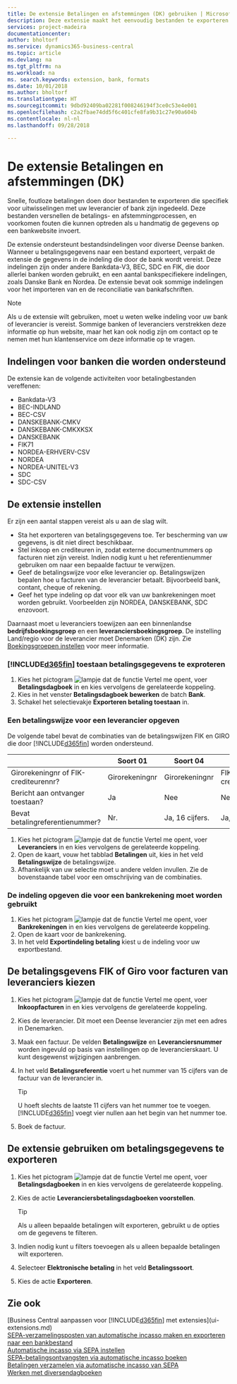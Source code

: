 ```yaml
---
title: De extensie Betalingen en afstemmingen (DK) gebruiken | Microsoft Docs
description: Deze extensie maakt het eenvoudig bestanden te exporteren die vooraf zijn ingedeeld om te voldoen aan de vereisten van de bank betreffende elektronische verzendingen.
services: project-madeira
documentationcenter: 
author: bholtorf
ms.service: dynamics365-business-central
ms.topic: article
ms.devlang: na
ms.tgt_pltfrm: na
ms.workload: na
ms. search.keywords: extension, bank, formats
ms.date: 10/01/2018
ms.author: bholtorf
ms.translationtype: HT
ms.sourcegitcommit: 9dbd92409ba02281f008246194f3ce0c53e4e001
ms.openlocfilehash: c2a2fbae74dd5f6c401cfe8fa9b31c27e90a604b
ms.contentlocale: nl-nl
ms.lasthandoff: 09/28/2018

---
```


# <a name="the-payments-and-reconciliations-dk-extension"></a>De extensie Betalingen en afstemmingen (DK)
Snelle, foutloze betalingen doen door bestanden te exporteren die specifiek voor uitwisselingen met uw leverancier of bank zijn ingedeeld. Deze bestanden versnellen de betalings- en afstemmingprocessen, en voorkomen fouten die kunnen optreden als u handmatig de gegevens op een bankwebsite invoert.  

De extensie ondersteunt bestandsindelingen voor diverse Deense banken. Wanneer u betalingsgegevens naar een bestand exporteert, verpakt de extensie de gegevens in de indeling die door de bank wordt vereist. Deze indelingen zijn onder andere Bankdata-V3, BEC, SDC en FIK, die door allerlei banken worden gebruikt, en een aantal bankspecifiekere indelingen, zoals Danske Bank en Nordea. De extensie bevat ook sommige indelingen voor het importeren van en de reconciliatie van bankafschriften.  

> [!Note]
> Als u de extensie wilt gebruiken, moet u weten welke indeling voor uw bank of leverancier is vereist. Sommige banken of leveranciers verstrekken deze informatie op hun website, maar het kan ook nodig zijn om contact op te nemen met hun klantenservice om deze informatie op te vragen.  

## <a name="supported-bank-formats"></a>Indelingen voor banken die worden ondersteund
De extensie kan de volgende activiteiten voor betalingbestanden vereffenen:  

* Bankdata-V3  
* BEC-INDLAND  
* BEC-CSV  
* DANSKEBANK-CMKV  
* DANSKEBANK-CMKXKSX  
* DANSKEBANK  
* FIK71  
* NORDEA-ERHVERV-CSV  
* NORDEA  
* NORDEA-UNITEL-V3  
* SDC  
* SDC-CSV  

## <a name="to-set-up-the-extension"></a>De extensie instellen
Er zijn een aantal stappen vereist als u aan de slag wilt.  

* Sta het exporteren van betalingsgegevens toe. Ter bescherming van uw gegevens, is dit niet direct beschikbaar.  
* Stel inkoop en crediteuren in, zodat externe documentnummers op facturen niet zijn vereist. Indien nodig kunt u het referentienummer gebruiken om naar een bepaalde factuur te verwijzen.  
* Geef de betalingswijze voor elke leverancier op. Betalingswijzen bepalen hoe u facturen van de leverancier betaalt. Bijvoorbeeld bank, contant, cheque of rekening.  
* Geef het type indeling op dat voor elk van uw bankrekeningen moet worden gebruikt. Voorbeelden zijn NORDEA, DANSKEBANK, SDC enzovoort.  

Daarnaast moet u leveranciers toewijzen aan een binnenlandse **bedrijfsboekingsgroep** en een **leveranciersboekingsgroep**. De instelling Land/regio voor de leverancier moet Denemarken (DK) zijn. Zie [Boekingsgroepen instellen](finance-posting-groups.md) voor meer informatie.  

### <a name="to-allow-included365finincludesd365finmdmd-to-export-payment-data"></a>[!INCLUDE[d365fin](includes/d365fin_md.md)] toestaan betalingsgegevens te exproteren
1. Kies het pictogram ![lampje dat de functie Vertel me opent](media/ui-search/search_small.png "Vertel me wat u wilt doen"), voer **Betalingsdagboek** in en kies vervolgens de gerelateerde koppeling.  
2. Kies in het venster **Betalingsdagboek bewerken** de batch **Bank**.  
3. Schakel het selectievakje **Exporteren betaling toestaan** in.  

### <a name="to-specify-a-payment-method-for-a-vendor"></a>Een betalingswijze voor een leverancier opgeven
De volgende tabel bevat de combinaties van de betalingswijzen FIK en GIRO die door [!INCLUDE[d365fin](includes/d365fin_md.md)] worden ondersteund.

||Soort 01 | Soort 04 | Soort 71 | Soort 73 |
|----|---|---|---|---|
|Girorekeningnr of FIK-crediteurennr? | Girorekeningnr | Girorekeningnr | FIK-crediteurennummer | FIK-crediteurennummer|
|Bericht aan ontvanger toestaan? | Ja |Nee |Nee | Ja |
|Bevat betalingreferentienummer? | Nr. | Ja, 16 cijfers. | Ja, 15 cijfers. | Nr.|

1. Kies het pictogram ![lampje dat de functie Vertel me opent](media/ui-search/search_small.png "Vertel me wat u wilt doen"), voer **Leveranciers** in en kies vervolgens de gerelateerde koppeling.  
2. Open de kaart, vouw het tabblad **Betalingen** uit, kies in het veld **Betalingswijze** de betalingswijze.  
3. Afhankelijk van uw selectie moet u andere velden invullen. Zie de bovenstaande tabel voor een omschrijving van de combinaties.  

### <a name="to-specify-the-format-to-use-for-a-bank-account"></a>De indeling opgeven die voor een bankrekening moet worden gebruikt
1. Kies het pictogram ![lampje dat de functie Vertel me opent](media/ui-search/search_small.png "Vertel me wat u wilt doen"), voer **Bankrekeningen** in en kies vervolgens de gerelateerde koppeling.  
2. Open de kaart voor de bankrekening.  
3. In het veld **Exportindeling betaling** kiest u de indeling voor uw exportbestand.  

## <a name="choosing-the-fik-or-giro-payment-information-for-vendor-invoices"></a>De betalingsgevens FIK of Giro voor facturen van leveranciers kiezen
1. Kies het pictogram ![lampje dat de functie Vertel me opent](media/ui-search/search_small.png "Vertel me wat u wilt doen"), voer **Inkoopfacturen** in en kies vervolgens de gerelateerde koppeling.
2. Kies de leverancier. Dit moet een Deense leverancier zijn met een adres in Denemarken.
3. Maak een factuur. De velden **Betalingswijze** en **Leveranciersnummer** worden ingevuld op basis van instellingen op de leverancierskaart. U kunt desgewenst wijzigingen aanbrengen.
4. In het veld **Betalingsreferentie** voert u het nummer van 15 cijfers van de factuur van de leverancier in.  

    > [!Tip]
    > U hoeft slechts de laatste 11 cijfers van het nummer toe te voegen. [!INCLUDE[d365fin](includes/d365fin_md.md)] voegt vier nullen aan het begin van het nummer toe.  

5. Boek de factuur.

## <a name="to-use-the-extension-to-export-payment-data"></a>De extensie gebruiken om betalingsgegevens te exporteren
1. Kies het pictogram ![lampje dat de functie Vertel me opent](media/ui-search/search_small.png "Vertel me wat u wilt doen"), voer **Betalingsdagboeken** in en kies vervolgens de gerelateerde koppeling.  
2. Kies de actie **Leveranciersbetalingsdagboeken voorstellen**.  

    > [!Tip]
    > Als u alleen bepaalde betalingen wilt exporteren, gebruikt u de opties om de gegevens te filteren.  

3. Indien nodig kunt u filters toevoegen als u alleen bepaalde betalingen wilt exporteren.  
4. Selecteer **Elektronische betaling** in het veld **Betalingssoort**.  
5. Kies de actie **Exporteren**.  

## <a name="see-also"></a>Zie ook 
[Business Central aanpassen voor [!INCLUDE[d365fin](includes/d365fin_md.md)] met extensies](ui-extensions.md)  
[SEPA-verzamelingsposten van automatische incasso maken en exporteren naar een bankbestand](finance-how-create-sepa-direct-debit-collection-entries-export-bank-file.md)  
[Automatische incasso via SEPA instellen](finance-how-to-set-up-sepa-direct-debit.md)  
[SEPA-betalingsontvangsten via automatische incasso boeken](finance-how-to-post-sepa-direct-debit-payment-receipts.md)  
[Betalingen verzamelen via automatische incasso van SEPA](finance-collect-payments-with-sepa-direct-debit.md)  
[Werken met diversendagboeken](ui-work-general-journals.md)  

